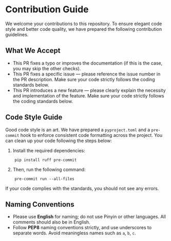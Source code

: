 # Contribution Guide

We welcome your contributions to this repository. To ensure elegant code style and better code quality, we have prepared the following contribution guidelines.

## What We Accept

+ This PR fixes a typo or improves the documentation (if this is the case, you may skip the other checks).
+ This PR fixes a specific issue — please reference the issue number in the PR description. Make sure your code strictly follows the coding standards below.
+ This PR introduces a new feature — please clearly explain the necessity and implementation of the feature. Make sure your code strictly follows the coding standards below.

## Code Style Guide

Good code style is an art. We have prepared a `pyproject.toml` and a `pre-commit` hook to enforce consistent code formatting across the project. You can clean up your code following the steps below:

1. Install the required dependencies:
```shell
    pip install ruff pre-commit
```
2. Then, run the following command:
```shell
    pre-commit run --all-files
```
If your code complies with the standards, you should not see any errors.

## Naming Conventions

- Please use **English** for naming; do not use Pinyin or other languages. All comments should also be in English.
- Follow **PEP8** naming conventions strictly, and use underscores to separate words. Avoid meaningless names such as `a`, `b`, `c`.
